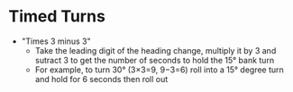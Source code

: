 # Timed Turns

* "Times 3 minus 3"
  * Take the leading digit of the heading change, multiply it by 3 and sutract 3 to get the number of seconds to hold the 15&#176; bank turn
  * For example, to turn 30&#176; (3&times;3=9, 9&minus;3=6) roll into a 15&#176; degree turn and hold for 6 seconds then roll out
